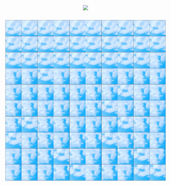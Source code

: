 <div style="display: flex; justify-content: center;">

![](img/objective.gif)

</div>

![](img/kite.png)
